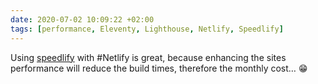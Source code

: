 ```yaml
---
date: 2020-07-02 10:09:22 +02:00
tags: [performance, Eleventy, Lighthouse, Netlify, Speedlify]
---
```


Using [speedlify](https://www.zachleat.com/web/speedlify/) with #Netlify is great, because enhancing the sites performance will reduce the build times, therefore the monthly cost… 😁
